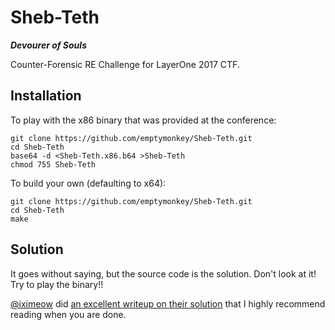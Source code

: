 # Sheb-Teth

___Devourer of Souls___

Counter-Forensic RE Challenge for LayerOne 2017 CTF.

## Installation ##

To play with the x86 binary that was provided at the conference:

	git clone https://github.com/emptymonkey/Sheb-Teth.git
	cd Sheb-Teth
	base64 -d <Sheb-Teth.x86.b64 >Sheb-Teth
	chmod 755 Sheb-Teth

To build your own (defaulting to x64):

	git clone https://github.com/emptymonkey/Sheb-Teth.git
	cd Sheb-Teth
	make

## Solution ##

It goes without saying, but the source code is the solution. Don't look at it! Try to play the binary!! 

[@iximeow](https://twitter.com/iximeow) did [an excellent writeup on their solution](https://www.iximeow.net/ctfs/2017/layerone/writeup_sheb-teth.html) that I highly recommend reading when you are done.
